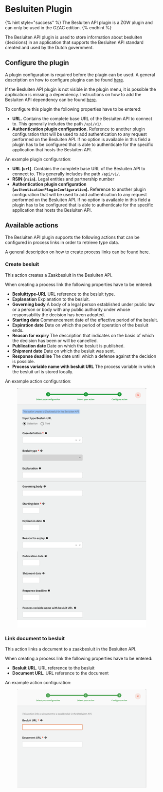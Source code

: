 # Besluiten Plugin

{% hint style="success" %}
The Besluiten API plugin is a ZGW plugin and can only be used in the GZAC edition.
{% endhint %}

The Besluiten API plugin is used to store information about besluiten (decisions) in an application that supports the Besluiten API standard created and used by the Dutch government.

## Configure the plugin

A plugin configuration is required before the plugin can be used. A general description on how to configure plugins can be found [here](./#configuring-plugins).

If the Besluiten API plugin is not visible in the plugin menu, it is possible the application is missing a dependency. Instructions on how to add the Besluiten API dependency can be found [here](../../fundamentals/getting-started/modules/zgw/besluiten-api.md).

To configure this plugin the following properties have to be entered:

* **URL.** Contains the complete base URL of the Besluiten API to connect to. This generally includes the path `/api/v1/`.
* **Authentication plugin configuration.** Reference to another plugin configuration that will be used to add authentication to any request performed on the Besluiten API. If no option is available in this field a plugin has to be configured that is able to authenticate for the specific application that hosts the Besluiten API.

An example plugin configuration:&#x20;

* **URL (`url`)**. Contains the complete base URL of the Besluiten API to connect to. This generally includes the path `/api/v1/`.
* **RSIN (`rsin`).** Legal entities and partnership number
* **Authentication plugin configuration (`authenticationPluginConfiguration`).** Reference to another plugin configuration that will be used to add authentication to any request performed on the Besluiten API. If no option is available in this field a plugin has to be configured that is able to authenticate for the specific application that hosts the Besluiten API.

## Available actions

The Besluiten API plugin supports the following actions that can be configured in process links in order to retrieve type data.

A general description on how to create process links can be found [here](../process/process-link.md#creating-a-plugin-process-link).

### Create besluit

This action creates a Zaakbesluit in the Besluiten API.

When creating a process link the following properties have to be entered:

* **Besluittype-URL** URL reference to the besluit type.
* **Explanation** Explanation to the besluit.
* **Governing body** A body of a legal person established under public law or a person or body with any public authority under whose responsability the decision has been adopted.
* **Starting date** Commencement date of the effective period of the besluit.
* **Expiration date** Date on which the period of operation of the besluit ends.
* **Reason for expiry** The description that indicates on the basis of which the decision has been or will be cancelled.
* **Publication date** Date on which the besluit is published.
* **Shipment date** Date on which the besluit was sent.
* **Response deadline** The date until which a defense against the decision is possible.
* **Process variable name with besluit URL** The process variable in which the besluit url is stored locally.

An example action configuration:&#x20;

<figure><img src="../../using-valtimo/plugin/besluiten-api/img/create-besluit.png" alt=""><figcaption></figcaption></figure>

### Link document to besluit

This action links a document to a zaakbesluit in the Besluiten API.

When creating a process link the following properties have to be entered:

* **Besluit URL**. URL reference to the besluit
* **Document URL**. URL reference to the document

An example action configuration:&#x20;

<figure><img src="../../using-valtimo/plugin/besluiten-api/img/link-document-to-besluit.png" alt=""><figcaption></figcaption></figure>
